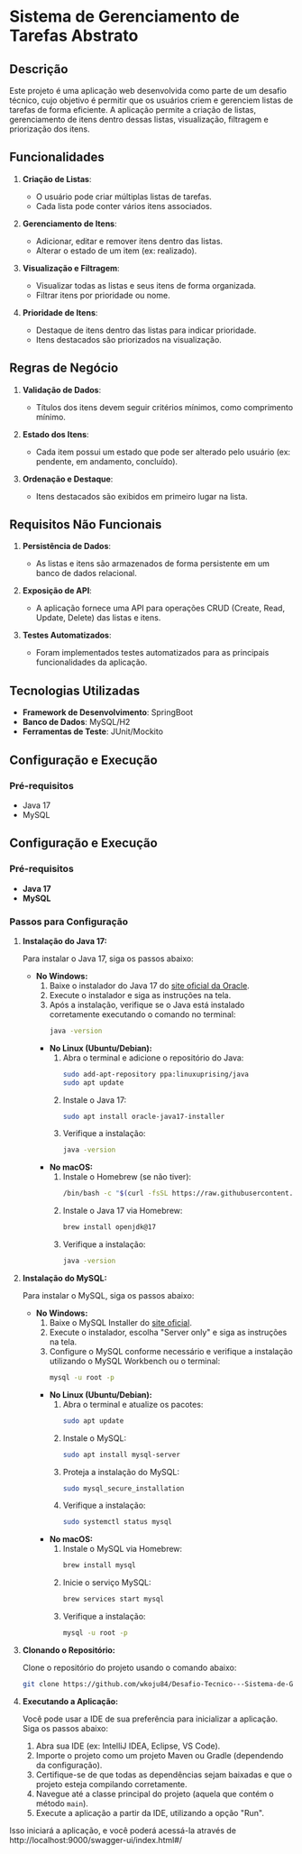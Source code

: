 
# Sistema de Gerenciamento de Tarefas Abstrato

## Descrição

Este projeto é uma aplicação web desenvolvida como parte de um desafio técnico, cujo objetivo é permitir que os usuários criem e gerenciem listas de tarefas de forma eficiente. A aplicação permite a criação de listas, gerenciamento de itens dentro dessas listas, visualização, filtragem e priorização dos itens.

## Funcionalidades

1. **Criação de Listas**:
    - O usuário pode criar múltiplas listas de tarefas.
    - Cada lista pode conter vários itens associados.

2. **Gerenciamento de Itens**:
    - Adicionar, editar e remover itens dentro das listas.
    - Alterar o estado de um item (ex: realizado).

3. **Visualização e Filtragem**:
    - Visualizar todas as listas e seus itens de forma organizada.
    - Filtrar itens por prioridade ou nome.

4. **Prioridade de Itens**:
    - Destaque de itens dentro das listas para indicar prioridade.
    - Itens destacados são priorizados na visualização.

## Regras de Negócio

1. **Validação de Dados**:
    - Títulos dos itens devem seguir critérios mínimos, como comprimento mínimo.

2. **Estado dos Itens**:
    - Cada item possui um estado que pode ser alterado pelo usuário (ex: pendente, em andamento, concluído).

3. **Ordenação e Destaque**:
    - Itens destacados são exibidos em primeiro lugar na lista.

## Requisitos Não Funcionais

1. **Persistência de Dados**:
    - As listas e itens são armazenados de forma persistente em um banco de dados relacional.

2. **Exposição de API**:
    - A aplicação fornece uma API para operações CRUD (Create, Read, Update, Delete) das listas e itens.

3. **Testes Automatizados**:
    - Foram implementados testes automatizados para as principais funcionalidades da aplicação.

## Tecnologias Utilizadas

- **Framework de Desenvolvimento**: SpringBoot
- **Banco de Dados**: MySQL/H2
- **Ferramentas de Teste**: JUnit/Mockito

## Configuração e Execução

### Pré-requisitos

- Java 17
- MySQL


## Configuração e Execução

### Pré-requisitos

- **Java 17**
- **MySQL**

### Passos para Configuração

1. **Instalação do Java 17:**

   Para instalar o Java 17, siga os passos abaixo:

    - **No Windows:**
        1. Baixe o instalador do Java 17 do [site oficial da Oracle](https://www.oracle.com/java/technologies/javase-jdk17-downloads.html).
        2. Execute o instalador e siga as instruções na tela.
        3. Após a instalação, verifique se o Java está instalado corretamente executando o comando no terminal:
           ```bash
           java -version
           ```
        - **No Linux (Ubuntu/Debian):**
            1. Abra o terminal e adicione o repositório do Java:
               ```bash
               sudo add-apt-repository ppa:linuxuprising/java
               sudo apt update
               ```
            2. Instale o Java 17:
               ```bash
               sudo apt install oracle-java17-installer
               ```
            3. Verifique a instalação:
               ```bash
               java -version
               ```
        - **No macOS:**
            1. Instale o Homebrew (se não tiver):
               ```bash
               /bin/bash -c "$(curl -fsSL https://raw.githubusercontent.com/Homebrew/install/HEAD/install.sh)"
               ```
            2. Instale o Java 17 via Homebrew:
               ```bash
               brew install openjdk@17
               ```
            3. Verifique a instalação:
               ```bash
               java -version
               ```

2. **Instalação do MySQL:**

   Para instalar o MySQL, siga os passos abaixo:

    - **No Windows:**
        1. Baixe o MySQL Installer do [site oficial](https://dev.mysql.com/downloads/installer/).
        2. Execute o instalador, escolha "Server only" e siga as instruções na tela.
        3. Configure o MySQL conforme necessário e verifique a instalação utilizando o MySQL Workbench ou o terminal:
           ```bash
           mysql -u root -p
           ```
        - **No Linux (Ubuntu/Debian):**
            1. Abra o terminal e atualize os pacotes:
               ```bash
               sudo apt update
               ```
            2. Instale o MySQL:
               ```bash
               sudo apt install mysql-server
               ```
            3. Proteja a instalação do MySQL:
               ```bash
               sudo mysql_secure_installation
               ```
            4. Verifique a instalação:
               ```bash
               sudo systemctl status mysql
               ```
        - **No macOS:**
            1. Instale o MySQL via Homebrew:
               ```bash
               brew install mysql
               ```
            2. Inicie o serviço MySQL:
               ```bash
               brew services start mysql
               ```
            3. Verifique a instalação:
               ```bash
               mysql -u root -p
               ```

3. **Clonando o Repositório:**

   Clone o repositório do projeto usando o comando abaixo:

   ```bash
   git clone https://github.com/wkoju84/Desafio-Tecnico---Sistema-de-Gerenciamento-de-Tarefas.git

4. **Executando a Aplicação:**

   Você pode usar a IDE de sua preferência para inicializar a aplicação. Siga os passos abaixo:

    1. Abra sua IDE (ex: IntelliJ IDEA, Eclipse, VS Code).
    2. Importe o projeto como um projeto Maven ou Gradle (dependendo da configuração).
    3. Certifique-se de que todas as dependências sejam baixadas e que o projeto esteja compilando corretamente.
    4. Navegue até a classe principal do projeto (aquela que contém o método `main`).
    5. Execute a aplicação a partir da IDE, utilizando a opção "Run".


Isso iniciará a aplicação, e você poderá acessá-la através de http://localhost:9000/swagger-ui/index.html#/




